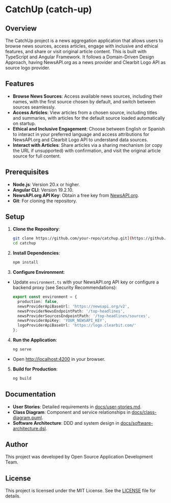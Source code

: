# CatchUp (catch-up)

## Overview

The CatchUp project is a news aggregation application that allows users to browse news sources, access articles, engage with inclusive and ethical features, and share or visit original article content. This is built with TypeScript and Angular Framework. It follows a Domain-Driven Design Approach, having NewsAPI.org as a news provider and Clearbit Logo API as source logo provider.

## Features

- **Browse News Sources**: Access available news sources, including their names, with the first source chosen by default, and switch between sources seamlessly.
- **Access Articles**: View articles from a chosen source, including titles and summaries, with articles for the default source loaded automatically on startup.
- **Ethical and Inclusive Engagement**: Choose between English or Spanish to interact in your preferred language and access attributions for NewsAPI.org and Clearbit Logo API to understand data sources.
- **Interact with Articles**: Share articles via a sharing mechanism (or copy the URL if unsupported) with confirmation, and visit the original article source for full content.

## Prerequisites

- **Node.js**: Version 20.x or higher.
- **Angular CLI**: Version 19.2.10.
- **NewsAPI.org API Key**: Obtain a free key from [NewsAPI.org](https://newsapi.org).
- **Git**: For cloning the repository.

## Setup

1. **Clone the Repository**:
   ```bash
   git clone https://github.com/your-repo/catchup.git](https://github.com/upc-pre-202510-1ASI0729-daos-sandbox/s04-hello-angular-consuming-restapi.git
   cd catchup
   ```

2. **Install Dependencies**:
   ```bash
   npm install
   ```

3. **Configure Environment**:

  - Update `environment.ts` with your NewsAPI.org API key or configure a backend proxy (see Security Recommendations):
    ```typescript
    export const environment = {
      production: false,
      newsProviderApiBaseUrl: 'https://newsapi.org/v2',
      newsProviderNewsEndpointPath: '/top-headlines',
      newsProviderSourcesEndpointPath: '/top-headlines/sources',
      newsProviderApiKey: 'YOUR_NEWSAPI_KEY',
      logoProviderApiBaseUrl: 'https://logo.clearbit.com/'
    };
    ```

4. **Run the Application**:
   ```bash
   ng serve
   ```
  - Open [http://localhost:4200](http://localhost:4200) in your browser.

5. **Build for Production**:
   ```bash
   ng build
   ```

## Documentation

- **User Stories**: Detailed requirements in [docs/user-stories.md](docs/user-stories.md).
- **Class Diagram**: Component and service relationships in [docs/class-diagram.puml](docs/class-diagram.puml).
- **Software Architecture**: DDD and system design in [docs/software-architecture.dsl](docs/software-architecture.dsl).

## Author
This project was developed by Open Source Application Development Team.

## License

This project is licensed under the MIT License. See the [LICENSE](LICENSE.md) file for details.
